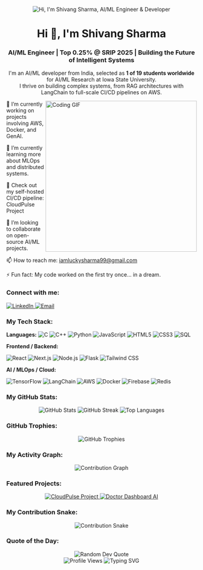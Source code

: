 <!--
Hi Shivang! Here's your new README.md code.
You'll need to update a few placeholder links:

Replace 'your-linkedin-username' with your actual LinkedIn profile name.

Check the repo names for 'CloudPulse' and 'Doctor-Dashboard-and-AI-Prescription-Generator' in the "Featured Projects" section.

The "Contribution Snake" at the bottom needs a special GitHub Action to work: https://github.com/platane/snk
-->

<!-- 1. BANNER IMAGE -->

<p align="center">
<img src="https://placehold.co/1200x300/2E8B57/FFFFFF?text=Hey!+I+am+Shivang+Sharma\n\nAI/ML+Engineer+%26+Developer&font=inter" alt="Hi, I'm Shivang Sharma, AI/ML Engineer & Developer"/>
</p>

<!-- 2. INTRODUCTION -->

<h1 align="center">Hi 👋, I'm Shivang Sharma</h1>
<h3 align="center">AI/ML Engineer | Top 0.25% @ SRIP 2025 | Building the Future of Intelligent Systems</h3>
<p align="center">
I'm an AI/ML developer from India, selected as <b>1 of 19 students worldwide</b> for AI/ML Research at Iowa State University.
<br />
I thrive on building complex systems, from RAG architectures with LangChain to full-scale CI/CD pipelines on AWS.
</p>

<!-- 3. MAIN CONTENT (Info + GIF) -->

<p align="left">
<!-- Left-side Info -->
<a href="https://github.com/ShivangSharma26">
<img align="right" alt="Coding GIF" width="400" src="https://media.giphy.com/media/v1.Y2lkPTc5MGI3NjExdDA2Y3Q5d2h2dG02OThudm02ZHVxbmVtcjF1b2tvdjRkNmhuc3RkdiZlcD12MV9pbnRlcm5hbF9naWZfYnlfaWQmY3Q9Zw/qgQUggAC3Pfv687qPC/giphy.gif">
</a>

🔭 I’m currently working on projects involving AWS, Docker, and GenAI.

🌱 I’m currently learning more about MLOps and distributed systems.

🚀 Check out my self-hosted CI/CD pipeline: CloudPulse Project <!-- <-- Update this link to your project! -->

👯 I’m looking to collaborate on open-source AI/ML projects.

📫 How to reach me: iamluckysharma99@gmail.com

⚡ Fun fact: My code worked on the first try once... in a dream.

</p>

<!-- 4. CONNECT WITH ME -->

<h3 align="left">Connect with me:</h3>
<div align="left">
<a href="https://linkedin.com/in/your-linkedin-username" target="blank">
<img src="https://img.shields.io/badge/-LinkedIn-0077B5?style=for-the-badge&logo=linkedin&logoColor=white" alt="LinkedIn" />
</a>
<a href="mailto:iamluckysharma99@gmail.com" target="blank">
<img src="https://img.shields.io/badge/-Email-D14836?style=for-the-badge&logo=gmail&logoColor=white" alt="Email" />
</a>
</div>

<!-- 5. TECH STACK (Curated from your resume) -->

<h3 align="left">My Tech Stack:</h3>
<p align="left">
<b>Languages:</b>




<img src="https://img.shields.io/badge/C-A8B9CC?style=for-the-badge&logo=c&logoColor=white" alt="C"/>
<img src="https://img.shields.io/badge/C%2B%2B-00599C?style=for-the-badge&logo=cplusplus&logoColor=white" alt="C++"/>
<img src="https://img.shields.io/badge/Python-3776AB?style=for-the-badge&logo=python&logoColor=white" alt="Python"/>
<img src="https://img.shields.io/badge/JavaScript-F7DF1E?style=for-the-badge&logo=javascript&logoColor=black" alt="JavaScript"/>
<img src="https://img.shields.io/badge/HTML5-E34F26?style=for-the-badge&logo=html5&logoColor=white" alt="HTML5"/>
<img src="https://img.shields.io/badge/CSS3-1572B6?style=for-the-badge&logo=css3&logoColor=white" alt="CSS3"/>
<img src="https://img.shields.io/badge/SQL-4479A1?style=for-the-badge&logo=mysql&logoColor=white" alt="SQL"/>





<b>Frontend / Backend:</b>




<img src="https://img.shields.io/badge/React-61DAFB?style=for-the-badge&logo=react&logoColor=black" alt="React"/>
<img src="https://img.shields.io/badge/Next.js-000000?style=for-the-badge&logo=nextdotjs&logoColor=white" alt="Next.js"/>
<img src="https://img.shields.io/badge/Node.js-339933?style=for-the-badge&logo=nodedotjs&logoColor=white" alt="Node.js"/>
<img src="https://img.shields.io/badge/Flask-000000?style=for-the-badge&logo=flask&logoColor=white" alt="Flask"/>
<img src="https://img.shields.io/badge/Tailwind_CSS-38B2AC?style=for-the-badge&logo=tailwind-css&logoColor=white" alt="Tailwind CSS"/>





<b>AI / MLOps / Cloud:</b>




<img src="https://img.shields.io/badge/TensorFlow-FF6F00?style=for-the-badge&logo=tensorflow&logoColor=white" alt="TensorFlow"/>
<img src="https://img.shields.io/badge/LangChain-000000?style=for-the-badge&logo=langchain&logoColor=white" alt="LangChain"/>
<img src="https://img.shields.io/badge/AWS-232F3E?style=for-the-badge&logo=amazon-aws&logoColor=white" alt="AWS"/>
<img src="https://img.shields.io/badge/Docker-2496ED?style=for-the-badge&logo=docker&logoColor=white" alt="Docker"/>
<img src="https://img.shields.io/badge/Firebase-FFCA28?style=for-the-badge&logo=firebase&logoColor=black" alt="Firebase"/>
<img src="https://img.shields.io/badge/Redis-DC382D?style=for-the-badge&logo=redis&logoColor=white" alt="Redis"/>
</p>

<!-- 6. GITHUB STATS -->

<h3 align="left">My GitHub Stats:</h3>
<div align="center">
<img src="https://github-readme-stats.vercel.app/api?username=ShivangSharma26&show_icons=true&theme=radical&hide_border=true&count_private=true" alt="GitHub Stats" />





<img src="https://github-readme-streak-stats.herokuapp.com/?user=ShivangSharma26&theme=radical&hide_border=true" alt="GitHub Streak" />





<img src="https://github-readme-stats.vercel.app/api/top-langs/?username=ShivangSharma26&layout=compact&theme=radical&hide_border=true" alt="Top Languages" />
</div>

<!-- 7. GITHUB TROPHIES -->

<h3 align="left">GitHub Trophies:</h3>
<div align="center">
<img src="https://github-profile-trophy.vercel.app/?username=ShivangSharma26&theme=radical&no-frame=true&no-bg=false&margin-w=4" alt="GitHub Trophies" />
</div>

<!-- 8. ACTIVITY GRAPH -->

<h3 align="left">My Activity Graph:</h3>
<div align="center">
<img src="https://github-readme-activity-graph.vercel.app/graph?username=ShivangSharma26&theme=react-dark&hide_border=true" alt="Contribution Graph" />
</div>

<!-- 9. FEATURED PROJECTS -->

<h3 align="left">Featured Projects:</h3>
<div align="center">
<!-- Update the repo names if they are different! -->
<a href="https://github.com/ShivangSharma26/CloudPulse">
<img src="https://github-readme-stats.vercel.app/api/pin/?username=ShivangSharma26&repo=CloudPulse&theme=radical" alt="CloudPulse Project" />
</a>
<a href="https://github.com/ShivangSharma26/Doctor-Dashboard-and-AI-Prescription-Generator">
<img src="https://github-readme-stats.vercel.app/api/pin/?username=ShivangSharma26&repo=Doctor-Dashboard-and-AI-Prescription-Generator&theme=radical" alt="Doctor Dashboard AI" />
</a>
</div>

<!-- 10. CONTRIBUTION SNAKE -->

<h3 align="left">My Contribution Snake:</h3>
<p align="center">
<!-- This will be 404 until you set up the GitHub Action! -->
<img src="https://raw.githubusercontent.com/ShivangSharma26/ShivangSharma26/output/github-contribution-grid-snake.svg" alt="Contribution Snake"/>
</p>

<!-- 11. QUOTE OF THE DAY -->

<h3 align="left">Quote of the Day:</h3>
<div align="center">
<img src="https://quotes-github-readme.vercel.app/api?type=horizontal&theme=radical" alt="Random Dev Quote" />
</div>

<!-- 12. FOOTER -->

<div align="center">
<img src="https://komarev.com/ghpvc/?username=ShivangSharma26&color=blueviolet&style=flat-square&label=Profile+Views" alt="Profile Views" />





<img src="https://readme-typing-svg.herokuapp.com?font=Fira+Code&pause=1000&color=DB1F63&center=true&vCenter=true&width=435&lines=Thanks+for+visiting!+;Feel+free+to+connect+with+me;Let's+build+something+amazing+together!" alt="Typing SVG" />
</div>
